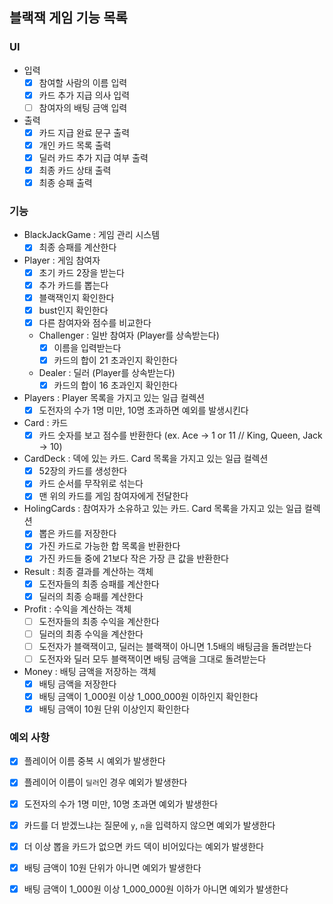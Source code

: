## 블랙잭 게임 기능 목록
### UI
- 입력
  - [x] 참여할 사람의 이름 입력
  - [x] 카드 추가 지급 의사 입력
  - [ ] 참여자의 배팅 금액 입력

- 출력
  - [x] 카드 지급 완료 문구 출력
  - [x] 개인 카드 목록 출력
  - [x] 딜러 카드 추가 지급 여부 출력
  - [x] 최종 카드 상태 출력
  - [x] 최종 승패 출력

### 기능
- BlackJackGame : 게임 관리 시스템
  - [x] 최종 승패를 계산한다

- Player : 게임 참여자
  - [x] 초기 카드 2장을 받는다
  - [x] 추가 카드를 뽑는다
  - [x] 블랙잭인지 확인한다
  - [x] bust인지 확인한다
  - [x] 다른 참여자와 점수를 비교한다
  - Challenger : 일반 참여자 (Player를 상속받는다)
    - [x] 이름을 입력받는다
    - [x] 카드의 합이 21 초과인지 확인한다
  - Dealer : 딜러 (Player를 상속받는다)
    - [x] 카드의 합이 16 초과인지 확인한다

- Players : Player 목록을 가지고 있는 일급 컬렉션
  - [x] 도전자의 수가 1명 미만, 10명 초과하면 예외를 발생시킨다

- Card : 카드
  - [x] 카드 숫자를 보고 점수를 반환한다 (ex. Ace -> 1 or 11 // King, Queen, Jack -> 10)

- CardDeck : 덱에 있는 카드. Card 목록을 가지고 있는 일급 컬렉션
  - [x] 52장의 카드를 생성한다
  - [x] 카드 순서를 무작위로 섞는다
  - [x] 맨 위의 카드를 게임 참여자에게 전달한다

- HolingCards : 참여자가 소유하고 있는 카드. Card 목록을 가지고 있는 일급 컬렉션
  - [x] 뽑은 카드를 저장한다
  - [x] 가진 카드로 가능한 합 목록을 반환한다
  - [x] 가진 카드들 중에 21보다 작은 가장 큰 값을 반환한다

- Result : 최종 결과를 계산하는 객체
  - [x] 도전자들의 최종 승패를 계산한다
  - [x] 딜러의 최종 승패를 계산한다

- Profit : 수익을 계산하는 객체
  - [ ] 도전자들의 최종 수익을 계산한다
  - [ ] 딜러의 최종 수익을 계산한다
  - [ ] 도전자가 블랙잭이고, 딜러는 블랙잭이 아니면 1.5배의 배팅금을 돌려받는다
  - [ ] 도전자와 딜러 모두 블랙잭이면 배팅 금액을 그대로 돌려받는다

- Money : 배팅 금액을 저장하는 객체
  - [x] 배팅 금액을 저장한다
  - [x] 배팅 금액이 1_000원 이상 1_000_000원 이하인지 확인한다
  - [x] 배팅 금액이 10원 단위 이상인지 확인한다

### 예외 사항
- [x] 플레이어 이름 중복 시 예외가 발생한다
- [x] 플레이어 이름이 `딜러`인 경우 예외가 발생한다
- [x] 도전자의 수가 1명 미만, 10명 초과면 예외가 발생한다

- [x] 카드를 더 받겠느냐는 질문에 `y`, `n`을 입력하지 않으면 예외가 발생한다
- [x] 더 이상 뽑을 카드가 없으면 카드 덱이 비어있다는 예외가 발생한다

- [x] 배팅 금액이 10원 단위가 아니면 예외가 발생한다
- [x] 배팅 금액이 1_000원 이상 1_000_000원 이하가 아니면 예외가 발생한다
